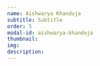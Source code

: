 ```yaml
---
name: Aishwarya Khanduja
subtitle: Subtitle 
order: 5
modal-id: aishwarya-khanduja
thumbnail: 
img: 
description: 
---
```

